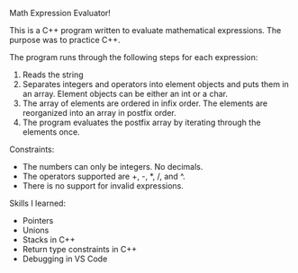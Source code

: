 Math Expression Evaluator!

This is a C++ program written to evaluate mathematical expressions. The purpose was to practice C++.

The program runs through the following steps for each expression:
1) Reads the string
2) Separates integers and operators into element objects and puts them in an array. Element objects can be either an int or a char.
3) The array of elements are ordered in infix order. The elements are reorganized into an array in postfix order.
4) The program evaluates the postfix array by iterating through the elements once.

Constraints:
- The numbers can only be integers. No decimals.
- The operators supported are +, -, *, /, and ^.
- There is no support for invalid expressions.


Skills I learned:
- Pointers
- Unions
- Stacks in C++
- Return type constraints in C++
- Debugging in VS Code